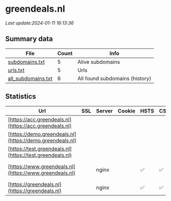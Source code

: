 # greendeals.nl
*Last update:2024-01-11 16:13:36*
## Summary data
| File       | Count | Info |
|------------|-------|------|
|[subdomains.txt](/data/greendeals/subdomains.txt)|5|Alive subdomains|
|[urls.txt](/data/greendeals/urls.txt)|5|Urls|
|[all_subdomains.txt](/data/greendeals/all_subdomains.txt)|6|All found subdomains (history)|
## Statistics
| Url | SSL | Server | Cookie | HSTS | CSP | XFO | XXP | RP | Tech |
|------------|-------|------|------|------|------|------|------|------|------|
|[https://acc.greendeals.nl](https://acc.greendeals.nl)| | | | | | | |:white_check_mark: |Basic Nginx|
|[https://demo.greendeals.nl](https://demo.greendeals.nl)| | | | | | | |:white_check_mark: |HSTS Nginx|
|[https://test.greendeals.nl](https://test.greendeals.nl)| | | | | | | |:white_check_mark: |Basic Nginx|
|[https://www.greendeals.nl](https://www.greendeals.nl)| |nginx| |:white_check_mark: |:white_check_mark: |:white_check_mark: |:white_check_mark: |Drupal:10 HSTS Nginx...|
|[https://greendeals.nl](https://greendeals.nl)| |nginx| |:white_check_mark: |:white_check_mark: |:white_check_mark: |:white_check_mark: |HSTS Nginx|